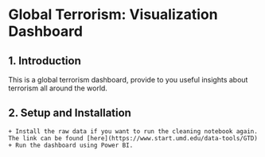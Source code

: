 # Global Terrorism: Visualization Dashboard

## 1. Introduction

This is a global terrorism dashboard, provide to you useful insights about terrorism all around the world.

## 2. Setup and Installation
    + Install the raw data if you want to run the cleaning notebook again. The link can be found [here](https://www.start.umd.edu/data-tools/GTD)
    + Run the dashboard using Power BI.